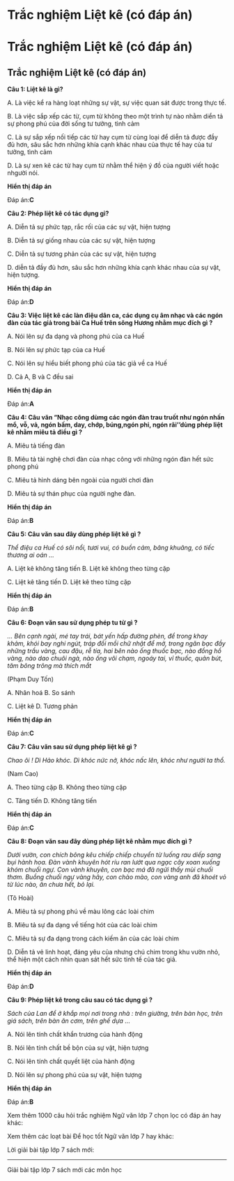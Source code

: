 # Trắc nghiệm Liệt kê (có đáp án)

# Trắc nghiệm Liệt kê (có đáp án)

## Trắc nghiệm Liệt kê (có đáp án)

**Câu 1: Liệt kê là gì?**

A. Là việc kể ra hàng loạt những sự vật, sự việc quan sát được trong thực tế.

B. Là việc sắp xếp các từ, cụm từ không theo một trình tự nào nhằm diển tả sự phong phú của đời sống tư tưởng, tình cảm

C. Là sự sắp xếp nối tiếp các từ hay cụm từ cùng loại để diễn tả được đầy đủ hơn, sâu sắc hơn những khía cạnh khác nhau của thực tế hay của tư tưởng, tình cảm

D. Là sự xen kẽ các từ hay cụm từ nhằm thể hiện ý đồ của người viết hoặc nhgười nói.

**Hiển thị đáp án**

Đáp án:**C**

**Câu 2: Phép liệt kê có tác dụng gì?**

A. Diễn tả sự phức tạp, rắc rối của các sự vật, hiện tượng

B. Diễn tả sự giống nhau của các sự vật, hiện tượng

C. Diễn tả sự tương phản của các sự vật, hiện tượng

D. diễn tả đầy đủ hơn, sâu sắc hơn những khía cạnh khác nhau của sự vật, hiện tượng.

**Hiển thị đáp án**

Đáp án:**D**

**Câu 3: Việc liệt kê các làn điệu dân ca, các dụng cụ âm nhạc và các ngón đàn của tác giả trong bài Ca Huế trên sông Hương nhằm mục đích gì ?**

A. Nói lên sự đa dạng và phong phú của ca Huế

B. Nói lên sự phức tạp của ca Huế

C. Nói lên sự hiểu biết phong phú của tác giả về ca Huế

D. Cả A, B và C đều sai

**Hiển thị đáp án**

Đáp án:**A**

**Câu 4: Câu văn “Nhạc công dùmg các ngón đàn trau truốt như ngón nhấn mổ, vỗ, vả, ngón bấm, day, chớp, búng,ngón phi, ngón rãi’’dùng phép liệt kê nhằm miêu tả điều gì ?**

A. Miêu tả tiếng đàn

B. Miêu tả tài nghệ chơi đàn của nhạc công với những ngón đàn hết sức phong phú

C. Miêu tả hình dáng bên ngoài của người chơi đàn

D. Miêu tả sự thán phục của người nghe đàn.

**Hiển thị đáp án**

Đáp án:**B**

**Câu 5: Câu văn sau đây dùng phép liệt kê gì ?**

_Thể điệu ca Huế có sôi nổi, tươi vui, có buồn cảm, bâng khuâng, có tiếc thương ai oán …_

A. Liệt kê không tăng tiến B. Liệt kê không theo từng cặp

C. Liệt kê tăng tiến D. Liệt kê theo từng cặp

**Hiển thị đáp án**

Đáp án:**B**

**Câu 6: Đoạn văn sau sử dụng phép tu từ gì ?**

_… Bên cạnh ngài, mé tay trái, bát yến hấp đường phèn, để trong khay khảm, khói bay nghi ngút, tráp đồi mồi chữ nhật để mở, trong ngăn bạc đầy những trầu vàng, cau đậu, rễ tía, hai bên nào ống thuốc bạc, nào đồng hồ vàng, nào dao chuôi ngà, nào ống vôi chạm, ngoáy tai, vỉ thuốc, quản bút, tăm bông trông mà thích mắt_

(Phạm Duy Tốn)

A. Nhân hoá B. So sánh

C. Liệt kê D. Tương phản

**Hiển thị đáp án**

Đáp án:**C**

**Câu 7: Câu văn sau sử dụng phép liệt kê gì ?**

_Chao ôi ! Dì Hảo khóc. Dì khóc nức nở, khóc nấc lên, khóc như người ta thổ._

(Nam Cao)

A. Theo từng cặp B. Không theo từng cặp

C. Tăng tiến D. Không tăng tiến

**Hiển thị đáp án**

Đáp án:**C**

**Câu 8: Đoạn văn sau đây dùng phép liệt kê nhằm mục đích gì ?**

_Dưới vườn, con chích bông kêu chiếp chiếp chuyển từ luống rau diếp sang bụi hành hoa. Đàn vành khuyên hót ríu ran lướt qua ngạc cây xoan xuống khóm chuối ngự. Con vành khuyên, con bạc má đã ngửi thấy mùi chuối thơm. Buồng chuối ngự vàng hây, con chào mào, con vàng anh đã khoét vỏ từ lúc nào, ăn chưa hết, bỏ lại._

(Tô Hoài)

A. Miêu tả sự phong phú về màu lông các loài chim

B. Miêu tả sự đa dạng về tiếng hót của các loài chim

C. Miêu tả sự đa dạng trong cách kiếm ăn của các loài chim

D. Diễn tả vẻ linh hoạt, đáng yêu của nhưng chú chim trong khu vườn nhỏ, thể hiện một cách nhìn quan sát hết sức tinh tế của tác giả.

**Hiển thị đáp án**

Đáp án:**D**

**Câu 9: Phép liệt kê trong câu sau có tác dụng gì ?**

_Sách của Lan để ở khắp mọi nơi trong nhà : trên giường, trên bàn học, trên giá sách, trên bàn ăn cơm, trên ghế dựa …_

A. Nói lên tính chất khẩn trương của hành động

B. Nói lên tính chất bề bộn của sự vật, hiện tượng

C. Nói lên tính chất quyết liệt của hành động

D. Nói lên sự phong phú của sự vật, hiện tượng

**Hiển thị đáp án**

Đáp án:**B**

Xem thêm 1000 câu hỏi trắc nghiệm Ngữ văn lớp 7 chọn lọc có đáp án hay khác:

Xem thêm các loạt bài Để học tốt Ngữ văn lớp 7 hay khác:

Lời giải bài tập lớp 7 sách mới:

* * *

Giải bài tập lớp 7 sách mới các môn học
